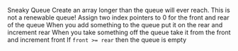 
Sneaky Queue
	Create an array longer than the queue will ever reach. This is not a renewable queue! 
	Assign two index pointers to 0 for the front and rear of the queue
	When you add something to the queue put it on the rear and increment rear
	When you take something off the queue take it from the front and increment front
	If `front >= rear` then the queue is empty